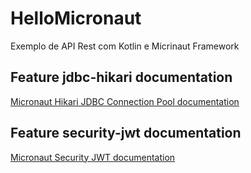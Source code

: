 # HelloMicronaut
 Exemplo de API Rest com Kotlin e Micrinaut Framework

## Feature jdbc-hikari documentation

[Micronaut Hikari JDBC Connection Pool documentation](https://micronaut-projects.github.io/micronaut-sql/latest/guide/index.html#jdbc)

## Feature security-jwt documentation

[Micronaut Security JWT documentation](https://micronaut-projects.github.io/micronaut-security/latest/guide/index.html)
